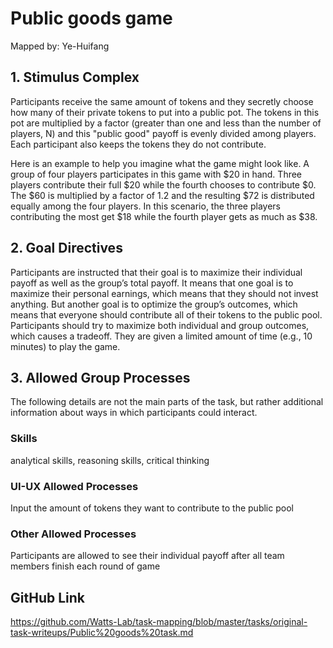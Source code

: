 # Public goods game

Mapped by: Ye-Huifang 

## 1. Stimulus Complex 
Participants receive the same amount of tokens and they secretly choose how many of their private tokens to put into a public pot. The tokens in this pot are multiplied by a factor (greater than one and less than the number of players, N) and this "public good" payoff is evenly divided among players. Each participant also keeps the tokens they do not contribute.

Here is an example to help you imagine what the game might look like. A group of four players participates in this game with $20 in hand. Three players contribute their full $20 while the fourth chooses to contribute $0. The $60 is multiplied by a factor of 1.2 and the resulting $72 is distributed equally among the four players. In this scenario, the three players contributing the most get $18 while the fourth player gets as much as $38.

## 2. Goal Directives 
Participants are instructed that their goal is to maximize their individual payoff as well as the group’s total payoff. It means that one goal is to maximize their personal earnings, which means that they should not invest anything. But another goal is to optimize the group’s outcomes, which means that everyone should contribute all of their tokens to the public pool. Participants should try to maximize both individual and group outcomes, which causes a tradeoff. They are given a limited amount of time (e.g., 10 minutes) to play the game.

## 3. Allowed Group Processes 
The following details are not the main parts of the task, but rather additional information about ways in which participants could interact.

### Skills 
analytical skills, reasoning skills, critical thinking

### UI-UX Allowed Processes
Input the amount of tokens they want to contribute to the public pool

### Other Allowed Processes
Participants are allowed to see their individual payoff after all team members finish each round of game

## GitHub Link 
https://github.com/Watts-Lab/task-mapping/blob/master/tasks/original-task-writeups/Public%20goods%20task.md